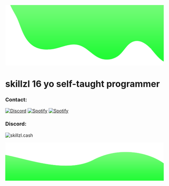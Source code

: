 ![alt text](./images/top.png)

# skillzl 16 yo self-taught programmer

<h3 align="left">Contact:</h3>

<p align="left"> <a href="https://discord.com/users/565960314970177556"><img alt="Discord" title="Discord" height="32" width="32" src="https://raw.githubusercontent.com/peterthehan/peterthehan/master/assets/discord.svg"></a>
<a href="https://open.spotify.com/user/gfq8gapgnuydzkz0n34zbkcc7"><img alt="Spotify" title="Spotify" height="32" width="32" src="https://raw.githubusercontent.com/peterthehan/peterthehan/master/assets/spotify.svg"></a>
<a href="mailto:webmaster@skillzl.cash"><img alt="Spotify" title="Spotify" height="32" width="32" src="https://purepng.com/public/uploads/large/purepng.com-mail-iconsymbolsiconsapple-iosiosios-8-iconsios-8-721522596075clftr.png"></a>
 </p>

<h3 align="left">Discord:</h3>

<img src="https://discord.c99.nl/widget/theme-1/565960314970177556.png" align="center" alt="skillzl.cash" href="https://skillzl.cash/">

![alt text](./images/bottom.png)
